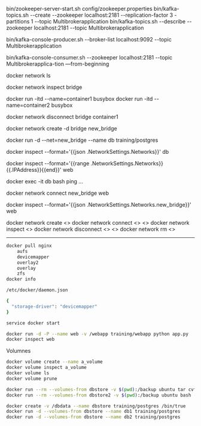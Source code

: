 bin/zookeeper-server-start.sh config/zookeeper.properties
bin/kafka-topics.sh --create --zookeeper localhost:2181 --replication-factor 3 -partitions 1 --topic Multibrokerapplication
bin/kafka-topics.sh --describe --zookeeper localhost:2181 
--topic Multibrokerapplication

bin/kafka-console-producer.sh --broker-list localhost:9092 --topic Multibrokerapplication

bin/kafka-console-consumer.sh --zookeeper localhost:2181 
--topic Multibrokerapplica-tion —from-beginning



docker network ls

docker network inspect bridge

docker run -itd --name=container1 busybox
docker run -itd --name=container2 busybox

docker network disconnect bridge container1

docker network create -d bridge new_bridge

docker run -d --net=new_bridge --name db training/postgres

docker inspect --format='{{json .NetworkSettings.Networks}}'  db

docker inspect --format='{{range .NetworkSettings.Networks}}{{.IPAddress}}{{end}}' web


docker exec -it db bash
ping ...

docker network connect new_bridge web

docker inspect --format='{{json .NetworkSettings.Networks.new_bridge}}'  web

docker network create <<network name>>
docker network connect <<network name>> <<Container name>>
docker network inspect <<network name>>
docker network disconnect <<network name>> <<container name>>
docker network rm <<network name>>


----------
```bash
docker pull nginx
	aufs
	devicemapper
	overlay2
	overlay
	zfs
docker info

/etc/docker/daemon.json

{
  "storage-driver": "devicemapper"
}

service docker start

docker run -d -P --name web -v /webapp training/webapp python app.py
docker inspect web
```

Volumnes

```bash
docker volume create --name a_volume
docker volume inspect a_volume
docker volume ls
docker volume prune

docker run --rm --volumes-from dbstore -v $(pwd):/backup ubuntu tar cvf /backup/backup.tar /dbdata
docker run --rm --volumes-from dbstore2 -v $(pwd):/backup ubuntu bash -c "cd /dbdata && tar xvf /backup/backup.tar --strip 1"
```

```bash
docker create -v /dbdata --name dbstore training/postgres /bin/true
docker run -d --volumes-from dbstore --name db1 training/postgres
docker run -d --volumes-from dbstore --name db2 training/postgres
```
